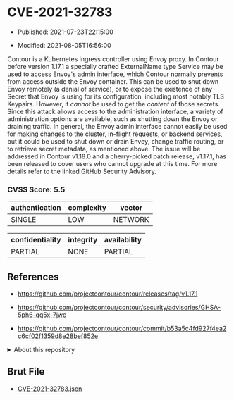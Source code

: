 # CVE-2021-32783

- Published: 2021-07-23T22:15:00

- Modified: 2021-08-05T16:56:00

Contour is a Kubernetes ingress controller using Envoy proxy. In Contour before version 1.17.1 a specially crafted ExternalName type Service may be used to access Envoy's admin interface, which Contour normally prevents from access outside the Envoy container. This can be used to shut down Envoy remotely (a denial of service), or to expose the existence of any Secret that Envoy is using for its configuration, including most notably TLS Keypairs. However, it *cannot* be used to get the *content* of those secrets. Since this attack allows access to the administration interface, a variety of administration options are available, such as shutting down the Envoy or draining traffic. In general, the Envoy admin interface cannot easily be used for making changes to the cluster, in-flight requests, or backend services, but it could be used to shut down or drain Envoy, change traffic routing, or to retrieve secret metadata, as mentioned above. The issue will be addressed in Contour v1.18.0 and a cherry-picked patch release, v1.17.1, has been released to cover users who cannot upgrade at this time. For more details refer to the linked GitHub Security Advisory.

### CVSS Score: **5.5**

| authentication | complexity | vector |
| --- | --- | --- |
| SINGLE | LOW | NETWORK |

| confidentiality | integrity | availability |
| --- | --- | --- |
| PARTIAL | NONE | PARTIAL |

## References

* https://github.com/projectcontour/contour/releases/tag/v1.17.1

* https://github.com/projectcontour/contour/security/advisories/GHSA-5ph6-qq5x-7jwc

* https://github.com/projectcontour/contour/commit/b53a5c4fd927f4ea2c6cf02f1359d8e28bef852e

<details>
<summary>About this repository</summary> 

  This repository is part of the project [Live Hack CVE](https://github.com/Live-Hack-CVE). Main website can be found [www.live-hack.org](https://www.live-hack.org) 
  
  Made by [Sn0wAlice](https://github.com/Sn0wAlice) for the people that care about security and need to have a feed of the latest CVEs. Hope you enjoy it, don't forget to star the repo and follow me on [Twitter](https://twitter.com/Sn0wAlice) and [Github](https://github.com/Sn0wAlice). And that is my [personnal website](https://www.alice-snow.me/)

  - [Home Page](https://github.com/Live-Hack-CVE)
  - [Framework](https://github.com/Live-Hack-CVE/cve-framework)
  - [CVE database](https://github.com/Live-Hack-CVE/full_database)
  - [Changelog](https://github.com/Live-Hack-CVE/Changelog)
</details>

## Brut File

* [CVE-2021-32783.json](https://raw.githubusercontent.com/Live-Hack-CVE/full_database/main/cves/2021/CVE-2021-32783.json)

